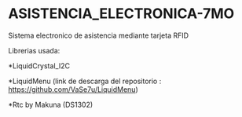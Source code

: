 # ASISTENCIA_ELECTRONICA-7MO
Sistema electronico de asistencia mediante tarjeta RFID

Librerias usada:	

*LiquidCrystal_I2C	

*LiquidMenu (link de descarga  del repositorio : https://github.com/VaSe7u/LiquidMenu)	

*Rtc by Makuna (DS1302)	

